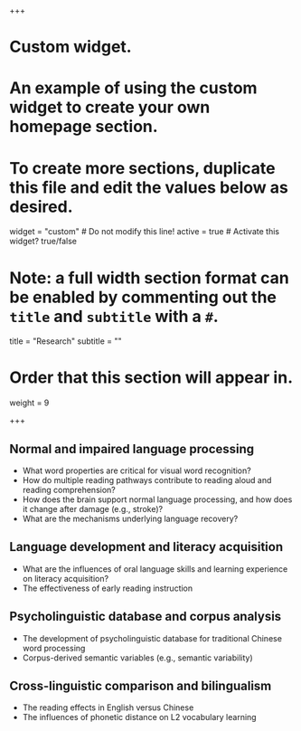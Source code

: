 +++
# Custom widget.
# An example of using the custom widget to create your own homepage section.
# To create more sections, duplicate this file and edit the values below as desired.
widget = "custom"  # Do not modify this line!
active = true  # Activate this widget? true/false

# Note: a full width section format can be enabled by commenting out the `title` and `subtitle` with a `#`.
title = "Research"
subtitle = ""

# Order that this section will appear in.
weight = 9

+++

## **Normal and impaired language processing**
   - What word properties are critical for visual word recognition?
   - How do multiple reading pathways contribute to reading aloud and reading comprehension?
   - How does the brain support normal language processing, and how does it change after damage (e.g., stroke)?
   - What are the mechanisms underlying language recovery?


## **Language development and literacy acquisition**
   - What are the influences of oral language skills and learning experience on literacy acquisition?
   - The effectiveness of early reading instruction


## **Psycholinguistic database and corpus analysis**
   - The development of psycholinguistic database for traditional Chinese word processing
   - Corpus-derived semantic variables (e.g., semantic variability)


## **Cross-linguistic comparison and bilingualism**
   - The reading effects in English versus Chinese
   - The influences of phonetic distance on L2 vocabulary learning



